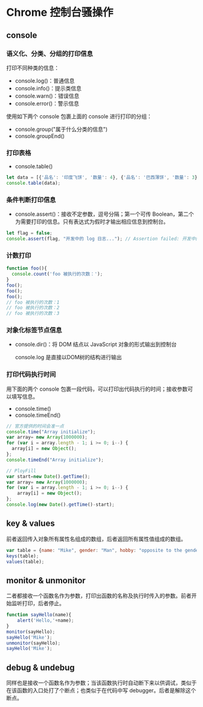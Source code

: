 # Chrome 控制台骚操作

## console

### 语义化、分类、分组的打印信息

打印不同种类的信息：

- console.log()：普通信息
- console.info()：提示类信息
- console.warn()：错误信息
- console.error()：警示信息

使用如下两个 console 包裹上面的 console 进行打印的分组：

- console.group("属于什么分类的信息")
- console.groupEnd()

### 打印表格

- console.table()

```js
let data = [{'品名': '印度飞饼', '数量': 4}, {'品名': '巴西薄饼', '数量': 3}];
console.table(data);
```

### 条件判断打印信息

- console.assert()：接收不定参数，逗号分隔；第一个可传 Boolean，第二个为需要打印的信息。只有表达式为假时才输出相应信息到控制台。

```js
let flag = false;
console.assert(flag, "开发中的 log 日志..."); // Assertion failed: 开发中的 log 日志...
```

### 计数打印

```js
function foo(){
  console.count('foo 被执行的次数：');
}
foo();
foo();
foo();
// foo 被执行的次数：1
// foo 被执行的次数：2
// foo 被执行的次数：3
```

### 对象化标签节点信息

- console.dir()：将 DOM 结点以 JavaScript 对象的形式输出到控制台

  console.log 是直接以DOM树的结构进行输出

### 打印代码执行时间

用下面的两个 console 包裹一段代码，可以打印出代码执行的时间；接收参数可以填写信息。

- console.time()
- console.timeEnd()

```js
// 官方提供的时间会准一点
console.time("Array initialize");
var array= new Array(1000000);
for (var i = array.length - 1; i >= 0; i--) {
  array[i] = new Object();
};
console.timeEnd("Array initialize");

// PloyFill
var start=new Date().getTime();
var array= new Array(1000000);
for (var i = array.length - 1; i >= 0; i--) {
    array[i] = new Object();
};
console.log(new Date().getTime()-start);
```

## key & values

前者返回传入对象所有属性名组成的数组，后者返回所有属性值组成的数组。

```js
var table = {name: "Mike", gender: "Man", hobby: "opposite to the gender"};
keys(table);
values(table);
```

## monitor & unmonitor

二者都接收一个函数名作为参数，打印出函数的名称及执行时传入的参数。前者开始监听打印，后者停止。

```js
function sayHello(name){
    alert('Hello,'+name);
}
monitor(sayHello);
sayHello('Mike');
unmonitor(sayHello);
sayHello('Mike');
```

## debug & undebug

同样也是接收一个函数名作为参数；当该函数执行时自动断下来以供调试，类似于在该函数的入口处打了个断点；也类似于在代码中写 debugger。后者是解除这个断点。
